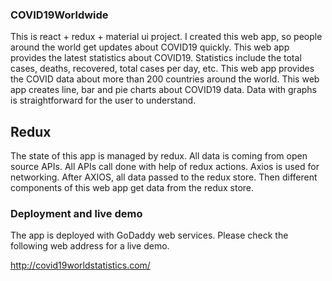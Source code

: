 ### COVID19Worldwide

This is react + redux + material ui project. I created this web app, so people around the world get updates about COVID19 quickly. This web app provides the latest statistics about COVID19. Statistics include the total cases, deaths, recovered, total cases per day, etc. This web app provides the COVID data about more than 200 countries around the world. This web app creates line, bar and pie charts about COVID19 data. Data with graphs is straightforward for the user to understand.

## Redux

The state of this app is managed by redux. All data is coming from open source APIs. All APIs call done with help of redux actions. Axios is used for networking. After AXIOS, all data passed to the redux store. Then different components of this web app get data from the redux store.


### Deployment and live demo

The app is deployed with GoDaddy web services. Please check the following web address for a live demo.

http://covid19worldstatistics.com/

